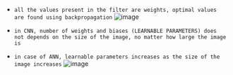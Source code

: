 * `all the values present in the filter are weights, optimal values are found using backpropagation`
![image](https://github.com/user-attachments/assets/e3b8d64f-5e9f-4b64-80ba-3ef34e3dad64)

* `in CNN, number of weights and biases (LEARNABLE PARAMETERS) does not depends on the size of the image, no matter how large the image is`
* `in case of ANN, learnable parameters increases as the size of the image increases`
![image](https://github.com/user-attachments/assets/ab765f93-bfa4-4c3a-a3ab-d50c5122b01c)

